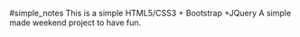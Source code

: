 #simple_notes
This is a simple HTML5/CSS3 + Bootstrap +JQuery
A simple made weekend project to have fun.